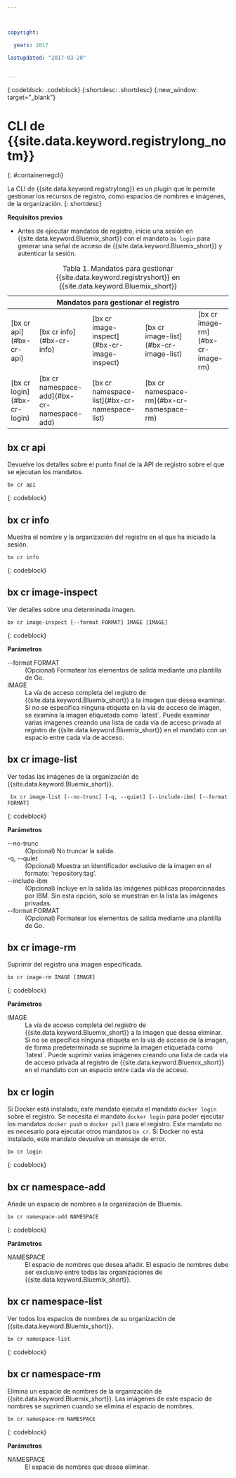 ```yaml
---



copyright:

  years: 2017

lastupdated: "2017-03-20"


---
```


{:codeblock: .codeblock}
{:shortdesc: .shortdesc}
{:new_window: target="_blank"}

# CLI de {{site.data.keyword.registrylong_notm}}
{: #containerregcli}

La CLI de {{site.data.keyword.registrylong}} es un plugin que le permite gestionar los recursos de registro, como espacios de nombres e imágenes, de la organización.
{: shortdesc}

**Requisitos previos**
* Antes de ejecutar mandatos de registro, inicie una sesión en {{site.data.keyword.Bluemix_short}} con el mandato `bs login` para generar una señal de acceso de {{site.data.keyword.Bluemix_short}} y autenticar la sesión.

<table summary="Gestión del registro de contenedores">
<caption>Tabla 1. Mandatos para gestionar {{site.data.keyword.registryshort}} en {{site.data.keyword.Bluemix_short}}
</caption>
 <thead>
 <th colspan="5">Mandatos para gestionar el registro</th>
 </thead>
 <tbody>
 <tr>
 <td>[bx cr api](#bx-cr-api)</td>
 <td>[bx cr info](#bx-cr-info)</td>
 <td>[bx cr image-inspect](#bx-cr-image-inspect)</td>
 <td>[bx cr image-list](#bx-cr-image-list)</td>
 <td>[bx cr image-rm](#bx-cr-image-rm)</td>
 </tr>
 <tr>
 <td>[bx cr login](#bx-cr-login)</td>
 <td>[bx cr namespace-add](#bx-cr-namespace-add)</td>
 <td>[bx cr namespace-list](#bx-cr-namespace-list)</td>
 <td>[bx cr namespace-rm](#bx-cr-namespace-rm)</td>
 </tr></tbody></table>


## bx cr api
Devuelve los detalles sobre el punto final de la API de registro sobre el que se ejecutan los mandatos. 

```
bx cr api
```
{: codeblock}


## bx cr info
Muestra el nombre y la organización del registro en el que ha iniciado la sesión. 

```
bx cr info
```
{: codeblock}


## bx cr image-inspect
Ver detalles sobre una determinada imagen. 

```
bx cr image-inspect [--format FORMAT] IMAGE [IMAGE]
```
{: codeblock}

**Parámetros**
<dl>
<dt>--format FORMAT</dt>
<dd>(Opcional) Formatear los elementos de salida mediante una plantilla de Go. </dd>
<dt>IMAGE</dt>
<dd>La vía de acceso completa del registro de {{site.data.keyword.Bluemix_short}} a la imagen que desea examinar. Si no se especifica ninguna etiqueta en la vía de acceso de imagen, se examina la imagen etiquetada como `latest`. Puede examinar varias imágenes creando una lista de cada vía de acceso privada al registro de {{site.data.keyword.Bluemix_short}} en el mandato con un espacio entre cada vía de acceso.</dd>
</dl>


## bx cr image-list
Ver todas las imágenes de la organización de {{site.data.keyword.Bluemix_short}}. 

```
 bx cr image-list [--no-trunc] [-q, --quiet] [--include-ibm] [--format FORMAT]
```
{: codeblock}

**Parámetros**
<dl>
<dt>--no-trunc</dt>
<dd>(Opcional) No truncar la salida.</dd>
<dt>-q, --quiet</dt>
<dd>(Opcional) Muestra un identificador exclusivo de la imagen en el formato: 'repository:tag'.</dd>
<dt>--include-ibm</dt>
<dd>(Opcional) Incluye en la salida las imágenes públicas proporcionadas por IBM. Sin esta opción, solo se muestran en la lista las imágenes privadas. </dd>
<dt>--format FORMAT</dt>
<dd>(Opcional) Formatear los elementos de salida mediante una plantilla de Go. </dd>
</dl>


## bx cr image-rm
Suprimir del registro una imagen especificada. 

```
bx cr image-rm IMAGE [IMAGE]
```
{: codeblock}

**Parámetros**
<dl>
<dt>IMAGE</dt>
<dd>La vía de acceso completa del registro de {{site.data.keyword.Bluemix_short}} a la imagen que desea eliminar. Si no se especifica ninguna etiqueta en la vía de acceso de la imagen, de forma predeterminada se suprime la imagen etiquetada como `latest`. Puede suprimir varias imágenes creando una lista de cada vía de acceso privada al registro de {{site.data.keyword.Bluemix_short}} en el mandato con un espacio entre cada vía de acceso.</dd>
</dl>


## bx cr login
Si Docker está instalado, este mandato ejecuta el mandato `docker login` sobre el registro. Se necesita el mandato `docker login` para poder ejecutar los mandatos `docker push` o `docker pull` para el registro. Este mandato no es necesario para ejecutar otros mandatos `bx cr`. Si Docker no está instalado, este mandato devuelve un mensaje de error.

```
bx cr login
```
{: codeblock}


## bx cr namespace-add
Añade un espacio de nombres a la organización de Bluemix.  

```
bx cr namespace-add NAMESPACE
```
{: codeblock}

**Parámetros**
<dl>
<dt>NAMESPACE</dt>
<dd>El espacio de nombres que desea añadir. El espacio de nombres debe ser exclusivo entre todas las organizaciones de {{site.data.keyword.Bluemix_short}}. </dd>
</dl>


## bx cr namespace-list
Ver todos los espacios de nombres de su organización de {{site.data.keyword.Bluemix_short}}. 

```
bx cr namespace-list
```
{: codeblock}


## bx cr namespace-rm
Elimina un espacio de nombres de la organización de {{site.data.keyword.Bluemix_short}}. Las imágenes de este espacio de nombres se suprimen cuando se elimina el espacio de nombres. 

```
bx cr namespace-rm NAMESPACE
```
{: codeblock}

**Parámetros**
<dl>
<dt>NAMESPACE</dt>
<dd>El espacio de nombres que desea eliminar. </dd>
</dl>
